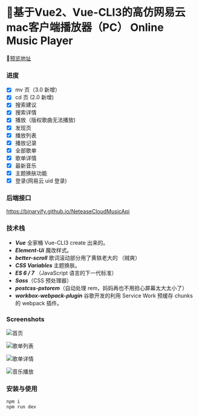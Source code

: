 # 🎵基于Vue2、Vue-CLI3的高仿网易云mac客户端播放器（PC） Online Music Player

💐[预览地址](http://wangyiyun.nihaoa.icu/index.html)


### 进度

- [x] mv 页（3.0 新增）
- [x] cd 页 (2.0 新增)
- [x] 搜索建议
- [x] 搜索详情
- [x] 播放（版权歌曲无法播放)
- [x] 发现页
- [x] 播放列表
- [x] 播放记录
- [x] 全部歌单
- [x] 歌单详情
- [x] 最新音乐
- [x] 主题换肤功能
- [x] 登录(网易云 uid 登录)

### 后端接口

https://binaryify.github.io/NeteaseCloudMusicApi

### 技术栈

- ***Vue*** 全家桶 Vue-CLI3 create 出来的。
- ***Element-Ui*** 魔改样式。
- ***better-scroll*** 歌词滚动部分用了黄轶老大的 （贼爽）
- ***CSS Variables*** 主题换肤。
- ***ES 6 / 7*** （JavaScript 语言的下一代标准）
- ***Sass***（CSS 预处理器）
- ***postcss-pxtorem***（自动处理 rem，妈妈再也不用担心屏幕太大太小了）
- ***workbox-webpack-plugin*** 谷歌开发的利用 Service Work 预缓存 chunks 的 webpack 插件。

### Screenshots

![首页](https://user-images.githubusercontent.com/23615778/62509203-da358580-b83c-11e9-97b3-367fb06a8347.png)

![歌单列表](https://user-images.githubusercontent.com/23615778/62509204-dace1c00-b83c-11e9-8d3f-0bcb93e3aab7.png)

![歌单详情](https://user-images.githubusercontent.com/23615778/62509201-d99cef00-b83c-11e9-8e4b-b122b8b94468.png)

![音乐播放](https://user-images.githubusercontent.com/23615778/62509202-da358580-b83c-11e9-98e1-530e5741ff56.png)

### 安装与使用

```
npm i
npm run dev
```


